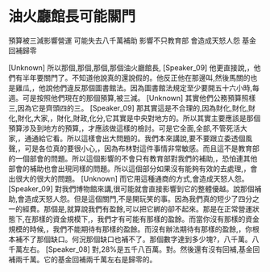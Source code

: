 # 油火廳館長可能關門
預算被三減影響營運
可能失去八千萬補助
影響不只教育部
會造成天怒人怨
基金回補歸零

[Unknown] 所以那個,那個,那個,那個油火廳館長,
[Speaker_09] 他更直接說,，他們有半年要關門了。不知道他說真的還說假的。他反正他在那邊叫,然後馬關的也是雞瓜,，他說他們違反那個圖書館法。因為圖書館法規定至少要開五十六小時,每週。可是按照他們現在的那個預算,被三減。
[Unknown] 其實他們公務預算照樣三,因為它是齊頭四的三。
[Speaker_09] 那其實這是不合理的,因為財化,財化,財化,財化,大家,，財化,財政,化分,它其實是中央對地方的。所以其實主要應該是那個預算涉及到地方的預算,，才應該做這樣的檢討。可是它全面,全部,不管死活大家,，通通給它看。所以這樣會出大問題的。我們本來講說,要不要跟立委透個風聲,，可是各位真的要很小心,，因為布林對這件事情非常敏感。而且這不是教育部的一個部會的問題。所以這個影響的不會只有教育部對我們的補助,，恐怕連其他部會的補助也會出現同樣的問題。所以這個部分如果沒有能夠有效的去處理,，會出很大的很大的問題。
[Unknown] 而它用這種通商的方式,會造成天怒人怨。
[Speaker_09] 對我們博物館來講,很可能就會直接影響到它的整體優越。說那個補助,會造成天怒人怨。但是這個關門,不是開玩笑的事。因為我們真的短少了四分之一的經費。那個是,就算說我們有盈餘,可以把它綁的卻不起來。那是在正常營運狀態下,在那樣的資金規模下,，我們才有可能有那樣的盈餘。而當你沒有那樣的資金規模的時候,，我們不能期待有那樣的盈餘。而沒有辦法期待有那樣的盈餘,，你根本補不了那個缺口。何況那個缺口也補不了。那個數字達到多少塊?，八千萬。八千萬左右。
[Speaker_08] 對,28%是五千八百萬。對。然後還有沒有回補,基金回補兩千萬。它的基金回補兩千萬左右是歸零的。